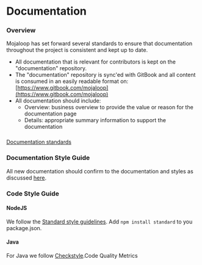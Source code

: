 # Documentation

### Overview

Mojaloop has set forward several standards to ensure that documentation throughout the project is  consistent and kept up to date.  

* All documentation that is relevant for contributors is kept on the "documentation" repository.
* The "documentation" repository is sync'ed with GitBook and all content is consumed in an easily readable format on: [https://www.gitbook.com/mojaloop](https://www.gitbook.com/mojaloop)
* All documentation should include:
  * Overview: business overview to provide the value or reason for the documentation page
  * Details: appropriate summary information to support the documentation

### 

[Documentation standards](https://github.com/mojaloop/mojaloop/blob/master/contribute/Documentation-and-Template-Standards.md)

### Documentation Style Guide

All new documentation should confirm to the documentation and styles as discussed [here](documentation-style-guide.md).

### Code Style Guide

#### NodeJS

We follow the [Standard style guidelines](https://github.com/feross/standard). Add `npm install standard` to you package.json.

#### Java

For Java we follow [Checkstyle](http://checkstyle.sourceforge.net/).Code Quality Metrics

### 

